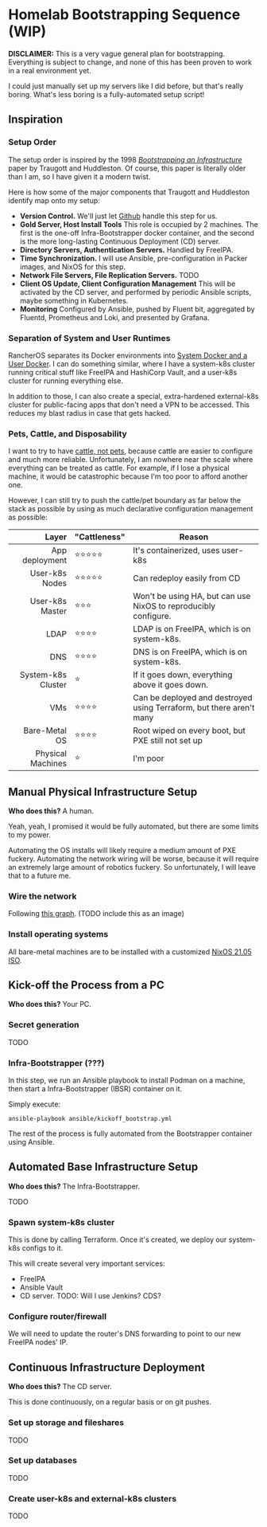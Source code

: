 # Homelab Bootstrapping Sequence (WIP)

**DISCLAIMER:** This is a very vague general plan for bootstrapping. Everything is subject to change, and none of this has been proven to work in a real environment yet.

I could just manually set up my servers like I did before, but that's really boring. What's less boring is a fully-automated setup script!

## Inspiration

### Setup Order

The setup order is inspired by the 1998 [_Bootstrapping an Infrastructure_](http://www.infrastructures.org/papers/bootstrap/bootstrap.html) paper by Traugott and Huddleston. Of course, this paper is literally older than I am, so I have given it a modern twist.

Here is how some of the major components that Traugott and Huddleston identify map onto my setup:

- **Version Control.** We'll just let [Github](https://github.com/astralbijection/infrastructure) handle this step for us.
- **Gold Server, Host Install Tools** This role is occupied by 2 machines. The first is the one-off Infra-Bootstrapper docker container, and the second is the more long-lasting Continuous Deployment (CD) server.
- **Directory Servers, Authentication Servers.** Handled by FreeIPA.
- **Time Synchronization.** I will use Ansible, pre-configuration in Packer images, and NixOS for this step.
- **Network File Servers, File Replication Servers.** TODO
- **Client OS Update, Client Configuration Management** This will be activated by the CD server, and performed by periodic Ansible scripts, maybe something in Kubernetes.
- **Monitoring** Configured by Ansible, pushed by Fluent bit, aggregated by Fluentd, Prometheus and Loki, and presented by Grafana.

### Separation of System and User Runtimes

RancherOS separates its Docker environments into [System Docker and a User Docker](https://rancher.com/docs/os/v1.x/en/#how-rancheros-works). I can do something similar, where I have a system-k8s cluster running critical stuff like FreeIPA and HashiCorp Vault, and a user-k8s cluster for running everything else.

In addition to those, I can also create a special, extra-hardened external-k8s cluster for public-facing apps that don't need a VPN to be accessed. This reduces my blast radius in case that gets hacked.

### Pets, Cattle, and Disposability

I want to try to have [cattle, not pets](https://devops.stackexchange.com/questions/653/what-is-the-definition-of-cattle-not-pets), because cattle are easier to configure and much more reliable. Unfortunately, I am nowhere near the scale where everything can be treated as cattle. For example, if I lose a physical machine, it would be catastrophic because I'm too poor to afford another one.

However, I can still try to push the cattle/pet boundary as far below the stack as possible by using as much declarative configuration management as possible:

|              Layer | "Cattleness" | Reason                                                               |
| -----------------: | ------------ | -------------------------------------------------------------------- |
|     App deployment | ⭐⭐⭐⭐⭐   | It's containerized, uses user-k8s                                    |
|     User-k8s Nodes | ⭐⭐⭐⭐⭐   | Can redeploy easily from CD                                          |
|    User-k8s Master | ⭐⭐⭐       | Won't be using HA, but can use NixOS to reproducibly configure.      |
|               LDAP | ⭐⭐⭐⭐     | LDAP is on FreeIPA, which is on system-k8s.                          |
|                DNS | ⭐⭐⭐⭐     | DNS is on FreeIPA, which is on system-k8s.                           |
| System-k8s Cluster | ⭐           | If it goes down, everything above it goes down.                      |
|                VMs | ⭐⭐⭐⭐     | Can be deployed and destroyed using Terraform, but there aren't many |
|      Bare-Metal OS | ⭐⭐⭐⭐     | Root wiped on every boot, but PXE still not set up                   |
|  Physical Machines | ⭐           | I'm poor                                                             |

## Manual Physical Infrastructure Setup

**Who does this?** A human.

Yeah, yeah, I promised it would be fully automated, but there are some limits to my power.

Automating the OS installs will likely require a medium amount of PXE fuckery. Automating the network wiring will be worse, because it will require an extremely large amount of robotics fuckery. So unfortunately, I will leave that to a future me.

### Wire the network

Following [this graph](./network.dot). (TODO include this as an image)

### Install operating systems

All bare-metal machines are to be installed with a customized [NixOS 21.05 ISO](https://github.com/astralbijection/infrastructure/tree/main/nixos/iso).

## Kick-off the Process from a PC

**Who does this?** Your PC.

### Secret generation

TODO

### Infra-Bootstrapper (???)

In this step, we run an Ansible playbook to install Podman on a machine, then start a Infra-Bootstrapper (IBSR) container on it.

Simply execute:

```
ansible-playbook ansible/kickoff_bootstrap.yml
```

The rest of the process is fully automated from the Bootstrapper container using Ansible.

## Automated Base Infrastructure Setup

**Who does this?** The Infra-Bootstrapper.

TODO

### Spawn system-k8s cluster

This is done by calling Terraform. Once it's created, we deploy our system-k8s configs to it.

This will create several very important services:

- FreeIPA
- Ansible Vault
- CD server. TODO: Will I use Jenkins? CDS?

### Configure router/firewall

We will need to update the router's DNS forwarding to point to our new FreeIPA nodes' IP.

## Continuous Infrastructure Deployment

**Who does this?** The CD server.

This is done continuously, on a regular basis or on git pushes.

### Set up storage and fileshares

TODO

### Set up databases

TODO

### Create user-k8s and external-k8s clusters

TODO
